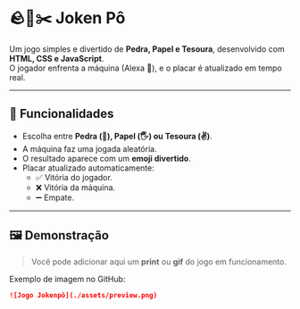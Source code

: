 # 🪨📄✂️ Joken Pô  

Um jogo simples e divertido de **Pedra, Papel e Tesoura**, desenvolvido com **HTML, CSS e JavaScript**.  
O jogador enfrenta a máquina (Alexa 🤖), e o placar é atualizado em tempo real.  

---

## 🚀 Funcionalidades  
- Escolha entre **Pedra (👊), Papel (🖐️) ou Tesoura (✌️)**.  
- A máquina faz uma jogada aleatória.  
- O resultado aparece com um **emoji divertido**.  
- Placar atualizado automaticamente:  
  - ✅ Vitória do jogador.  
  - ❌ Vitória da máquina.  
  - ➖ Empate.  

---

## 🖼️ Demonstração  
> Você pode adicionar aqui um **print** ou **gif** do jogo em funcionamento.  

Exemplo de imagem no GitHub:  
```markdown
![Jogo Jokenpô](./assets/preview.png)
